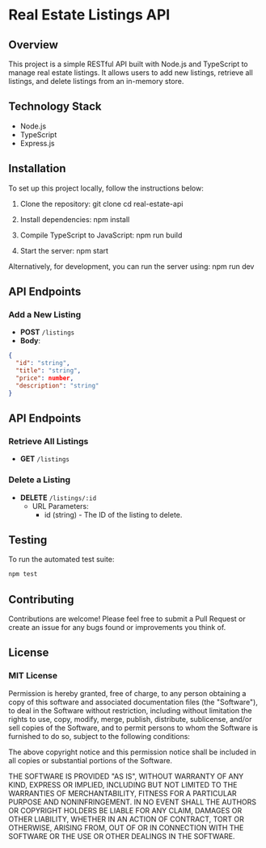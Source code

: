 # Real Estate Listings API

## Overview
This project is a simple RESTful API built with Node.js and TypeScript to manage real estate listings. It allows users to add new listings, retrieve all listings, and delete listings from an in-memory store.

## Technology Stack
- Node.js
- TypeScript
- Express.js

## Installation
To set up this project locally, follow the instructions below:
1. Clone the repository: 
git clone <repository-url>
cd real-estate-api

2. Install dependencies: 
npm install

3. Compile TypeScript to JavaScript: 
npm run build

4. Start the server: 
npm start

Alternatively, for development, you can run the server using: 
npm run dev

## API Endpoints
### Add a New Listing
- **POST** `/listings`
- **Body**: 
```json
{ 
  "id": "string", 
  "title": "string", 
  "price": number, 
  "description": "string" 
}
```

## API Endpoints
### Retrieve All Listings
- **GET** `/listings`

### Delete a Listing
- **DELETE** `/listings/:id`
  - URL Parameters: 
    - id (string) - The ID of the listing to delete.

## Testing
To run the automated test suite: 
```bash
npm test
```

## Contributing

Contributions are welcome! Please feel free to submit a Pull Request or create an issue for any bugs found or improvements you think of.

## License

### MIT License

Permission is hereby granted, free of charge, to any person obtaining a copy of this software and associated documentation files (the "Software"), to deal in the Software without restriction, including without limitation the rights to use, copy, modify, merge, publish, distribute, sublicense, and/or sell copies of the Software, and to permit persons to whom the Software is furnished to do so, subject to the following conditions:

The above copyright notice and this permission notice shall be included in all copies or substantial portions of the Software.

THE SOFTWARE IS PROVIDED "AS IS", WITHOUT WARRANTY OF ANY KIND, EXPRESS OR IMPLIED, INCLUDING BUT NOT LIMITED TO THE WARRANTIES OF MERCHANTABILITY, FITNESS FOR A PARTICULAR PURPOSE AND NONINFRINGEMENT. IN NO EVENT SHALL THE AUTHORS OR COPYRIGHT HOLDERS BE LIABLE FOR ANY CLAIM, DAMAGES OR OTHER LIABILITY, WHETHER IN AN ACTION OF CONTRACT, TORT OR OTHERWISE, ARISING FROM, OUT OF OR IN CONNECTION WITH THE SOFTWARE OR THE USE OR OTHER DEALINGS IN THE SOFTWARE.